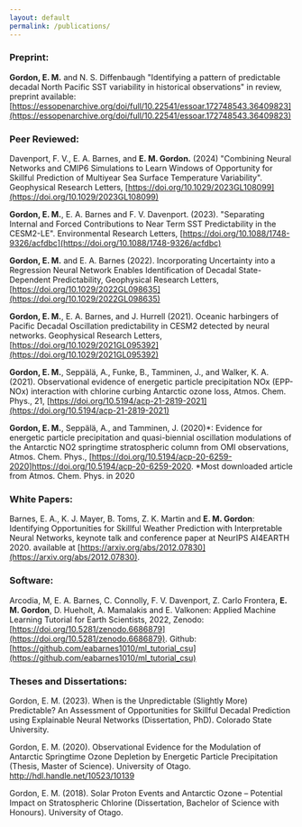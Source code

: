 ```yaml
---
layout: default
permalink: /publications/
---
```


### Preprint:

**Gordon, E. M.** and N. S. Diffenbaugh "Identifying a pattern of predictable decadal North Pacific SST variability in historical observations" in review, preprint available: [https://essopenarchive.org/doi/full/10.22541/essoar.172748543.36409823](https://essopenarchive.org/doi/full/10.22541/essoar.172748543.36409823)

### Peer Reviewed:

Davenport, F. V., E. A. Barnes, and **E. M. Gordon.** (2024) "Combining Neural Networks and CMIP6 Simulations to Learn Windows of Opportunity for Skillful Prediction of Multiyear Sea Surface Temperature Variability". Geophysical Research Letters, [https://doi.org/10.1029/2023GL108099](https://doi.org/10.1029/2023GL108099)

**Gordon, E. M.**, E. A. Barnes and F. V. Davenport. (2023). "Separating Internal and Forced Contributions to Near Term SST Predictability in the CESM2-LE". Environmental Research Letters, [https://doi.org/10.1088/1748-9326/acfdbc](https://doi.org/10.1088/1748-9326/acfdbc)

**Gordon, E. M.** and E. A. Barnes (2022). Incorporating Uncertainty into a Regression Neural Network Enables Identification of Decadal State-Dependent Predictability, Geophysical Research Letters, [https://doi.org/10.1029/2022GL098635](https://doi.org/10.1029/2022GL098635)

**Gordon, E. M.**, E. A. Barnes, and J. Hurrell (2021). Oceanic harbingers of Pacific Decadal Oscillation predictability in CESM2 detected by neural networks. Geophysical Research Letters, [https://doi.org/10.1029/2021GL095392](https://doi.org/10.1029/2021GL095392)

**Gordon, E. M.**, Seppälä, A., Funke, B., Tamminen, J., and Walker, K. A. (2021). Observational evidence of energetic particle precipitation NOx (EPP-NOx) interaction with chlorine curbing Antarctic ozone loss, Atmos. Chem. Phys., 21, [https://doi.org/10.5194/acp-21-2819-2021](https://doi.org/10.5194/acp-21-2819-2021)

**Gordon, E. M.**, Seppälä, A., and Tamminen, J. (2020)*: Evidence for energetic particle precipitation and quasi-biennial oscillation modulations of the Antarctic NO2 springtime stratospheric column from OMI observations, Atmos. Chem. Phys., [https://doi.org/10.5194/acp-20-6259-2020]https://doi.org/10.5194/acp-20-6259-2020. *Most downloaded article from Atmos. Chem. Phys. in 2020


### White Papers:

Barnes, E. A., K. J. Mayer, B. Toms, Z. K. Martin and **E. M. Gordon**: Identifying Opportunities for Skillful Weather Prediction with Interpretable Neural Networks, keynote talk and conference paper at NeurIPS AI4EARTH 2020. available at [https://arxiv.org/abs/2012.07830](https://arxiv.org/abs/2012.07830).


### Software:

Arcodia, M, E. A. Barnes, C. Connolly, F. V. Davenport, Z. Carlo Frontera, **E. M. Gordon**, D. Hueholt, A. Mamalakis and E. Valkonen: Applied Machine Learning Tutorial for Earth Scientists, 2022,  Zenodo: [https://doi.org/10.5281/zenodo.6686879](https://doi.org/10.5281/zenodo.6686879). Github: [https://github.com/eabarnes1010/ml_tutorial_csu](https://github.com/eabarnes1010/ml_tutorial_csu)


### Theses and Dissertations:

Gordon, E. M. (2023). When is the Unpredictable (Slightly More) Predictable? An Assessment of Opportunities for Skillful Decadal Prediction using Explainable Neural Networks (Dissertation, PhD). Colorado State University.

Gordon, E. M. (2020). Observational Evidence for the Modulation of Antarctic Springtime Ozone Depletion by Energetic Particle Precipitation (Thesis, Master of Science). University of Otago. http://hdl.handle.net/10523/10139

Gordon, E. M. (2018). Solar Proton Events and Antarctic Ozone – Potential Impact on Stratospheric Chlorine (Dissertation, Bachelor of Science with Honours). University of Otago.
